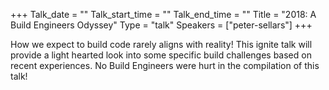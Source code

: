 +++
Talk_date = ""
Talk_start_time = ""
Talk_end_time = ""
Title = "2018: A Build Engineers Odyssey"
Type = "talk"
Speakers = ["peter-sellars"]
+++

How we expect to build code rarely aligns with reality! This ignite talk will provide a light hearted look into some specific build challenges based on recent experiences. No Build Engineers were hurt in the compilation of this talk!

